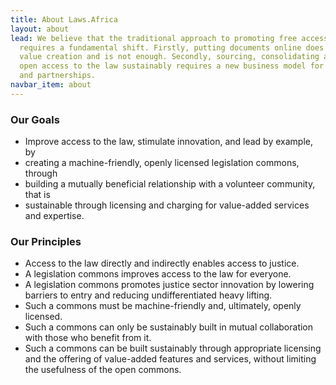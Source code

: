 ```yaml
---
title: About Laws.Africa
layout: about
lead: We believe that the traditional approach to promoting free access to the law
  requires a fundamental shift. Firstly, putting documents online does not enable
  value creation and is not enough. Secondly, sourcing, consolidating and providing
  open access to the law sustainably requires a new business model for collaboration
  and partnerships.
navbar_item: about
---
```


### Our Goals

* Improve access to the law, stimulate innovation, and lead by example, by
* creating a machine-friendly, openly licensed legislation commons, through
* building a mutually beneficial relationship with a volunteer community, that is
* sustainable through licensing and charging for value-added services and expertise.

### Our Principles

* Access to the law directly and indirectly enables access to justice.
* A legislation commons improves access to the law for everyone.
* A legislation commons promotes justice sector innovation by lowering barriers to entry and reducing undifferentiated heavy lifting.
* Such a commons must be machine-friendly and, ultimately, openly licensed.
* Such a commons can only be sustainably built in mutual collaboration with those who benefit from it.
* Such a commons can be built sustainably through appropriate licensing and the offering of value-added features and services, without limiting the usefulness of the open commons.
